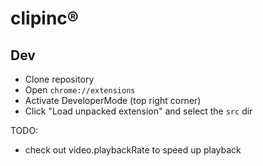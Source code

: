 # clipinc&reg;

## Dev
- Clone repository
- Open `chrome://extensions`
- Activate DeveloperMode (top right corner)
- Click "Load unpacked extension" and select the `src` dir

TODO:
- check out video.playbackRate to speed up playback
